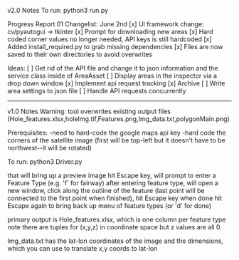 v2.0 Notes
To run:
python3 run.py <optional-saved-area-name>

Progress Report 01 Changelist:
    June 2nd
    [x] UI framework change: cv/pyautogui -> tkinter
    [x] Prompt for downloading new areas
    [x] Hard coded corner values no longer needed, API keys is still hardcoded
    [x] Added install_required.py to grab missing dependencies
    [x] Files are now saved to their own directories to avoid overwrites

Ideas:
    [ ] Get rid of the API file and change it to json information and the service class inside of AreaAsset
    [ ] Display areas in the inspector via a drop down window
    [x] Implement api request tracking
    [x] Archive
    [ ] Write area settings to json file
    [ ] Handle API requests concurrently

---------------------------------------------------------------------
v1.0 Notes
Warning: tool overwrites existing output files
(Hole_features.xlsx,holeImg.tif,Features.png,Img_data.txt,polygonMain.png)

Prerequisites:
-need to hard-code the google maps api key
-hard code the corners of the satellite image (first will be top-left but it doesn't have
to be northwest--it will be rotated)

To run:
python3 Driver.py

that will bring up a preview image
hit Escape key, will prompt to enter a Feature Type (e.g. 'f' for fairway)
after entering feature type, will open a new window,
click along the outline of the feature (last point will be connected to the
first point when finished), hit Escape key when done
hit Escape again to bring back up menu of feature types (or 'd' for done)

primary output is Hole_features.xlsx, which is one column per feature type
note there are tuples for (x,y,z) in coordinate space but z values are all 0.

Img_data.txt has the lat-lon coordinates of the image and the dimensions, which
you can use to translate x,y coords to lat-lon